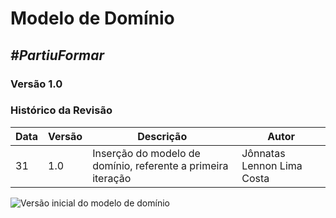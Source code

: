 # **Modelo de Domínio**

##  ***#PartiuFormar***

### **Versão 1.0**

### Histórico da Revisão
Data|Versão|Descrição|Autor
-----|------|---------|-------
31|1.0|Inserção do modelo de domínio, referente a primeira iteração| Jônnatas Lennon Lima Costa


![Versão inicial do modelo de domínio](http://i.imgur.com/1dgQXsA.png)